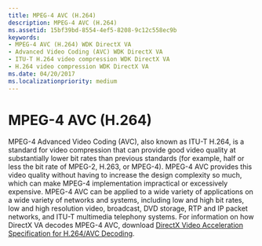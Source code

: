 ```yaml
---
title: MPEG-4 AVC (H.264)
description: MPEG-4 AVC (H.264)
ms.assetid: 15bf39bd-8554-4ef5-8208-9c12c558ec9b
keywords:
- MPEG-4 AVC (H.264) WDK DirectX VA
- Advanced Video Coding (AVC) WDK DirectX VA
- ITU-T H.264 video compression WDK DirectX VA
- H.264 video compression WDK DirectX VA
ms.date: 04/20/2017
ms.localizationpriority: medium
---
```


# MPEG-4 AVC (H.264)


MPEG-4 Advanced Video Coding (AVC), also known as ITU-T H.264, is a standard for video compression that can provide good video quality at substantially lower bit rates than previous standards (for example, half or less the bit rate of MPEG-2, H.263, or MPEG-4). MPEG-4 AVC provides this video quality without having to increase the design complexity so much, which can make MPEG-4 implementation impractical or excessively expensive. MPEG-4 AVC can be applied to a wide variety of applications on a wide variety of networks and systems, including low and high bit rates, low and high resolution video, broadcast, DVD storage, RTP and IP packet networks, and ITU-T multimedia telephony systems. For information on how DirectX VA decodes MPEG-4 AVC, download [DirectX Video Acceleration Specification for H.264/AVC Decoding](https://www.microsoft.com/en-us/download/details.aspx?id=11323).

 

 





